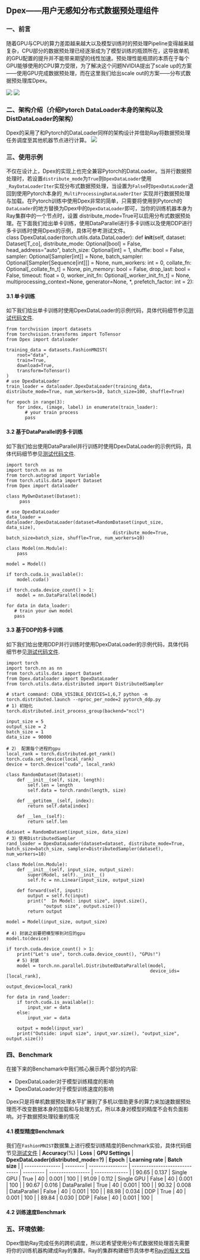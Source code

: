 ## Dpex——用户无感知分布式数据预处理组件
### 一、前言

随着GPU与CPU的算力差距越来越大以及模型训练时的预处理Pipeline变得越来越复杂，CPU部分的数据预处理已经逐渐成为了模型训练的瓶颈所在，这导致单机的GPU配置的提升并不能带来期望的线性加速。预处理性能瓶颈的本质在于每个GPU能够使用的CPU算力受限，为了解决这个问题NVIDIA提出了scale up的方案——使用GPU完成数据预处理，而在这里我们给出scale out的方案——分布式数据预处理库Dpex。

![](imgs/1.1.png)
![](imgs/1.2.png)

### 二、架构介绍（介绍Pytorch DataLoader本身的架构以及DistDataLoader的架构）
Dpex的采用了和Pytorch的DataLoader同样的架构设计并借助Ray将数据预处理任务调度至其他机器节点进行计算。
![](imgs/1.3.png)
### 三、使用示例
不仅在设计上，Dpex的实现上也完全兼容Pytorch的DataLoader。当并行数据预处理时，若设置`distribute_mode`为`True`则`DpexDataLoader`使用
`_RayDataLoaderIter`实现分布式数据预处理，当设置为`False`时`DpexDataLoader`退回到使用Pytorch本身的`_MultiProcessingDataLoaderIter`
实现并行数据预处理与加载。在Pytorch训练中使用Dpex非常的简单，只需要将使用到Pytorch的`DataLoader`的地方替换为Dpex中的`DpexDataLoader`即可，当你的训练机器本身为Ray集群中的一个节点时，设置 distribute_mode=True可以启用分布式数据预处理。在下面我们给出单卡训练，使用DataParallel进行多卡训练以及使用DDP进行多卡训练时使用Dpex的示例，具体可参考测试文件。    
    class DpexDataLoader(torch.utils.data.DataLoader):
        def __init__(self, dataset: Dataset[T_co], distribute_mode: Optional[bool] = False, head_address="auto", batch_size: Optional[int] = 1,
                     shuffle: bool = False, sampler: Optional[Sampler[int]] = None,
                     batch_sampler: Optional[Sampler[Sequence[int]]] = None,
                     num_workers: int = 0, collate_fn: Optional[_collate_fn_t] = None,
                     pin_memory: bool = False, drop_last: bool = False,
                     timeout: float = 0, worker_init_fn: Optional[_worker_init_fn_t] = None,
                     multiprocessing_context=None, generator=None,
                     *, prefetch_factor: int = 2):
    

#### 3.1 单卡训练
如下我们给出单卡训练时使用DpexDataLoader的示例代码，具体代码细节参见[测试代码文件](https://github.com/eedalong/Dpex/blob/main/tests/test.py).
    
    from torchvision import datasets
    from torchvision.transforms import ToTensor
    from Dpex import dataloader
    
    training_data = datasets.FashionMNIST(
        root="data",
        train=True,
        download=True,
        transform=ToTensor()
    )
    # use DpexDataLoader
    train_loader = dataloader.DpexDataLoader(training_data, distribute_mode=True, num_workers=10, batch_size=100, shuffle=True)
    
    for epoch in range(3):
        for index, (image, label) in enumerate(train_loader):
           # your train process
           pass

#### 3.2 基于DataParallel的多卡训练
如下我们给出使用DataParallel并行训练时使用DpexDataLoader的示例代码，具体代码细节参见[测试代码文件](https://github.com/eedalong/Dpex/blob/main/tests/pytorch_data_parallel.py).

    import torch
    import torch.nn as nn
    from torch.autograd import Variable
    from torch.utils.data import Dataset
    from Dpex import dataloader
    
    class MyOwnDataset(Dataset):
         pass
         
    # use DpexDataLoader
    data_loader = dataloader.DpexDataLoader(dataset=RandomDataset(input_size, data_size),
                                            distribute_mode=True, batch_size=batch_size, shuffle=True, num_workers=10)
    
    class Model(nn.Module):
        pass
        
    model = Model()
    
    if torch.cuda.is_available():
        model.cuda()
    
    if torch.cuda.device_count() > 1:
        model = nn.DataParallel(model)
    
    for data in data_loader:
       # train your own model
       pass



#### 3.3 基于DDP的多卡训练
如下我们给出使用DDP并行训练时使用DpexDataLoader的示例代码，具体代码细节参见[测试代码文件](https://github.com/eedalong/Dpex/blob/main/tests/pytorch_ddp.py).
    
    import torch
    import torch.nn as nn
    from torch.utils.data import Dataset
    from Dpex.dataloader import DpexDataLoader
    from torch.utils.data.distributed import DistributedSampler
    
    # start command: CUDA_VISIBLE_DEVICES=1,6,7 python -m torch.distributed.launch --nproc_per_node=2 pytorch_ddp.py
    # 1) 初始化
    torch.distributed.init_process_group(backend="nccl")
    
    input_size = 5
    output_size = 2
    batch_size = 1
    data_size = 90000
    
    # 2） 配置每个进程的gpu
    local_rank = torch.distributed.get_rank()
    torch.cuda.set_device(local_rank)
    device = torch.device("cuda", local_rank)
    
    class RandomDataset(Dataset):
        def __init__(self, size, length):
            self.len = length
            self.data = torch.randn(length, size)
    
        def __getitem__(self, index):
            return self.data[index]
    
        def __len__(self):
            return self.len
    
    dataset = RandomDataset(input_size, data_size)
    # 3）使用DistributedSampler
    rand_loader = DpexDataLoader(dataset=dataset, distribute_mode=True, batch_size=batch_size, sampler=DistributedSampler(dataset), num_workers=10)
    
    class Model(nn.Module):
        def __init__(self, input_size, output_size):
            super(Model, self).__init__()
            self.fc = nn.Linear(input_size, output_size)
    
        def forward(self, input):
            output = self.fc(input)
            print("  In Model: input size", input.size(),
                  "output size", output.size())
            return output
    
    model = Model(input_size, output_size)
    
    # 4) 封装之前要把模型移到对应的gpu
    model.to(device)
    
    if torch.cuda.device_count() > 1:
        print("Let's use", torch.cuda.device_count(), "GPUs!")
        # 5) 封装
        model = torch.nn.parallel.DistributedDataParallel(model,
                                                          device_ids=[local_rank],
                                                          output_device=local_rank)
    
    for data in rand_loader:
        if torch.cuda.is_available():
            input_var = data
        else:
            input_var = data
    
        output = model(input_var)
        print("Outside: input size", input_var.size(), "output_size", output.size())
### 四、Benchmark
在接下来的Benchamark中我们核心展示两个部分的内容:
 - DpexDataLoader对于模型训练精度的影响
 - DpexDataLoader对于模型训练速度的影响 

Dpex只是将单机数据预处理水平扩展到了多机以借助更多的算力来加速数据预处理而不改变数据本身的加载和与处理方式，所以本身对模型的精度不会有负面影响。对于数据预处理较重的情况
#### 4.1 模型精度Benchmark
我们在`FashionMNIST`数据集上进行模型训练精度的Benchmark实验，具体代码细节见[测试文件](https://github.com/eedalong/Dpex/tree/main/tests)
| **Accuracy**(%) | **Loss** | **GPU Settings** | **DpexDataLoader(distributed_mode=?)** | **Epoch** | **Learning rate** | **Batch size** |
| --------------- | -------- | ---------------- | ------------------------------ | --------- | ----------------- | -------------- |
| 90.65           | 0.137    | Single GPU       | True                           | 40        | 0.001             | 100            |
| 91.09           | 0.112    | Single GPU       | False                          | 40        | 0.001             | 100            |
| 90.67           | 0.016    | DataParallel     | True                           | 40        | 0.001             | 100            |
| 90.32           | 0.008    | DataParallel     | False                          | 40        | 0.001             | 100            |
| 88.98           | 0.034    | DDP              | True                           | 40        | 0.001             | 100            |
| 89.84           | 0.030    | DDP              | False                          | 40        | 0.001             | 100            |

#### 4.2 训练速度Benchmark

### 五、环境依赖:
Dpex借助Ray完成任务的跨机调度，所以若希望使用分布式数据预处理首先需要将你的训练机器构建成Ray的集群。Ray的集群构建细节具体参考[Ray的相关文档](https://github.com/ray-project/)



